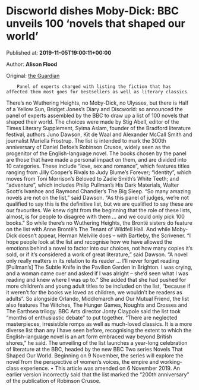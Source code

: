 
# Discworld dishes Moby-Dick: BBC unveils 100 ‘novels that shaped our world’

Published at: **2019-11-05T19:00:11+00:00**

Author: **Alison Flood**

Original: [the Guardian](https://www.theguardian.com/books/2019/nov/05/discworld-dishes-moby-dick-bbc-unveils-100-novels-that-shaped-our-world)


        Panel of experts charged with listing the fiction that has affected them most goes for bestsellers as well as literary classics
      
There’s no Wuthering Heights, no Moby-Dick, no Ulysses, but there is Half of a Yellow Sun, Bridget Jones’s Diary and Discworld: so announced the panel of experts assembled by the BBC to draw up a list of 100 novels that shaped their world.
The choices were made by Stig Abell, editor of the Times Literary Supplement, Syima Aslam, founder of the Bradford literature festival, authors Juno Dawson, Kit de Waal and Alexander McCall Smith and journalist Mariella Frostrup. The list is intended to mark the 300th anniversary of Daniel Defoe’s Robinson Crusoe, widely seen as the progenitor of the English-language novel.
The books chosen by the panel are those that have made a personal impact on them, and are divided into 10 categories. These include “love, sex and romance”, which features titles ranging from Jilly Cooper’s Rivals to Judy Blume’s Forever; “identity”, which moves from Toni Morrison’s Beloved to Zadie Smith’s White Teeth; and “adventure”, which includes Philip Pullman’s His Dark Materials, Walter Scott’s Ivanhoe and Raymond Chandler’s The Big Sleep.
“So many amazing novels are not on the list,” said Dawson. “As this panel of judges, we’re not qualified to say this is the definitive list, but we are qualified to say these are our favourites. We knew right from the beginning that the role of these lists, almost, is for people to disagree with them … and we could only pick 100 books.”
So while there’s no Wuthering Heights, the Brontë sisters do feature on the list with Anne Brontë’s The Tenant of Wildfell Hall. And while Moby-Dick doesn’t appear, Herman Melville does – with Bartleby, the Scrivener.
“I hope people look at the list and recognise how we have allowed the emotions behind a novel to factor into our choices, not how many copies it’s sold, or if it’s considered a work of great literature,” said Dawson. “A novel only really matters in its relation to its reader … I’ll never forget reading [Pullman’s] The Subtle Knife in the Pavilion Garden in Brighton. I was crying, and a woman came over and asked if I was alright – she’d seen what I was reading and knew where I was up to.”
She added that she had pushed for more children’s and young adult titles to be included on the list, “because if it weren’t for the books we loved as children, we wouldn’t be readers as adults”. So alongside Orlando, Middlemarch and Our Mutual Friend, the list also features The Witches, The Hunger Games, Noughts and Crosses and The Earthsea trilogy.
BBC Arts director Jonty Claypole said the list took “months of enthusiastic debate” to put together. “There are neglected masterpieces, irresistible romps as well as much-loved classics. It is a more diverse list than any I have seen before, recognising the extent to which the English-language novel is an art form embraced way beyond British shores,” he said.
The unveiling of the list launches a year-long celebration of literature at the BBC, headed by the new BBC Two series Novels That Shaped Our World. Beginning on 9 November, the series will explore the novel from the perspective of women’s voices, the empire and working-class experience.
• This article was amended on 6 November 2019. An earlier version incorrectly said that the list marked the “200th anniversary” of the publication of Robinson Crusoe.
